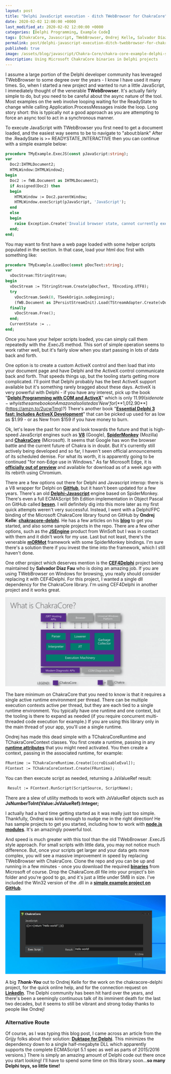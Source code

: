 ```yaml
---
layout: post
title: "Delphi JavaScript execution - ditch TWebBrowser for ChakraCore"
date: 2020-02-02 12:00:00 +0000
last_modified_at: 2020-02-02 12:00:00 +0000
categories: [Delphi Programming, Example Code]
tags: [ChakraCore, Javascript, TWebBrowser, Ondrej Kelle, Salvador Díaz Fau, Grijjy]
permalink: post/delphi-javascript-execution-ditch-twebbrowser-for-chakracor
published: true
image: /assets/blog/javascript/Chakra-Core/chakra-core-example-delphi-square.png
description: Using Microsoft ChakraCore binaries in Delphi projects
---
```

I assume a large portion of the Delphi developer community has leveraged TWebBrowser to some degree over the years - I know I have used it many times. So, when I started a new project and wanted to run a little JavaScript, I immediately thought of the venerable **TWebBrowser**. It's actually fairly simple to do, but you need to be careful about the async nature of the tool. Most examples on the web involve looping waiting for the ReadyState to change while calling Application.ProcessMessages inside the loop. Long story short: this is typically not a good approach as you are attempting to force an async tool to act in a synchronous manner.

To execute JavaScript with TWebBrowser you first need to get a document loaded, and the easiest way seems to be to navigate to "about:blank" After the .ReadyState is >= READYSTATE\_INTERACTIVE then you can continue with a simple example below:

````pascal
procedure TMyExample.ExecJS(const pJavaScript:string);
var
  Doc2:IHTMLDocument2;
  HTMLWindow:IHTMLWindow2;
begin
  Doc2 := fWB.Document as IHTMLDocument2;
  if Assigned(Doc2) then
  begin
    HTMLWindow := Doc2.parentWindow;
    HTMLWindow.execScript(pJavaScript, 'JavaScript');
  end
  else
  begin
    raise Exception.Create('Invalid browser state, cannot currently execute JavaScript');
  end;
end;
````

You may want to first have a web page loaded with some helper scripts populated in the <head> section. In that case, load your html doc first with something like:

````pascal
procedure TMyExample.LoadDoc(const pDocText:string);
var
  vDocStream:TStringStream;
begin
  vDocStream := TStringStream.Create(pDocText, TEncoding.UTF8);
  try
    vDocStream.Seek(0, TSeekOrigin.soBeginning);
    (fWB.Document as IPersistStreamInit).Load(TStreamAdapter.Create(vDocStream));
  finally
    vDocStream.Free();
  end;
  CurrentState := ..
end;
````

Once you have your helper scripts loaded, you can simply call them repeatedly with the .ExecJS method. This sort of simple operation seems to work rather well, but it's fairly slow when you start passing in lots of data back and forth.

One option is to create a custom ActiveX control and then load that into your document page and have Delphi and the ActiveX control communicate back and forth. That speeds things up, but the tooling starts getting more complicated. I'll point that Delphi probably has the best ActiveX support available but it's something rarely bragged about these days. ActiveX is very powerful with Delphi - if you have any interest, pick up the book "[**Delphi Programming with COM and ActiveX**](https://amzn.to/37RX2p8)" which is only $11.99 (side note - why is the same book on Amazon also listed as 'New' for [**$1,012.90**](https://amzn.to/2ucwTmg)?) There's another book "[**Essential Delphi 3 fast: Includes ActiveX Development**](https://amzn.to/3aZ5m8x)" that can be picked up used for as low as $1.99 - or as New from $159 if you have money to burn.

Ok, let's leave the past for now and look towards the future and that is high-speed JavaScript engines such as [**V8**](https://chromium.googlesource.com/v8/v8.git) (Google), [**SpiderMonkey**](https://hg.mozilla.org/) (Mozilla) and [**ChakraCore**](https://github.com/microsoft/ChakraCore) (Microsoft). It seems that Google has won the browser battle and the current future of Chakra is in doubt. But it's currently still actively being developed and so far, I haven't seen official announcements of its scheduled demise. For what its worth, it is apparently going to be continued "for non-Edge use in Windows." As far Microsoft Edge, it is [**officially out of preview**](https://blogs.windows.com/msedgedev/2020/01/15/upgrading-new-microsoft-edge-79-chromium/) and available for download as of a week ago with its rebirth using Chromium.

There are a few options out there for Delphi and Javascript interop: there is a V8 wrapper for Delphi on [**GitHub**](https://github.com/zolagiggszhou/v8delphiwrapper), but it hasn't been updated for a few years. There's an old [**Delphi-Javascript**](https://code.google.com/archive/p/delphi-javascript/) engine based on SpiderMonkey. There's even a full ECMAScript 5th Edition implementation in Object Pascal on GitHub called [**besen**](https://github.com/bero1985/besen). I will definitely dig into this more later as my first quick attempts weren't very successful. Instead, I went with a Delphi/FPC binding of the Microsoft ChakraCore library found on GitHub by **Ondrej Kelle**: [**chakracore-delphi**](https://github.com/tondrej/chakracore-delphi). He has a few articles on his [**blog**](https://fast-forward-tools.net/) to get you started, and also some sample projects in the repo. There are a few other options, such as the [**JSEngine**](https://www.winsoft.sk/jsengine.htm) product from WinSoft but I was in contact with them and it didn't work for my use. Last but not least, there's the venerable [**mORMot**](https://github.com/synopse/mORMot) framework with some SpiderMonkey bindings. I'm sure there's a solution there if you invest the time into the framework, which I still haven't done.

One other project which deserves mention is the [**CEF4Delphi**](https://github.com/salvadordf/CEF4Delphi) project being maintained by **Salvador Díaz Fau** who is doing an amazing job. If you are using TWebBrowser on Windows for browsing, you really should consider replacing it with CEF4Delphi. For this project, I wanted a single dll dependency for the ChakraCore library. I'm using CEF4Delphi in another project and it works great.

![What is ChakraCore?](/assets/blog/javascript/Chakra-Core/chakra-core.png)

The bare minimum on ChakraCore that you need to know is that it requires a single active runtime environment per thread. There can be multiple execution contexts active per thread, but they are each tied to a single runtime environment. You typically have one runtime and one context, but the tooling is there to expand as needed (if you require concurrent multi-threaded code execution for example.) If you are using this library only in the main thread of your app, you'll use a single runtime.

Ondrej has made this dead simple with a TChakraCoreRuntime and TChakraCoreContext classes. You first create a runtime, passing in any [**runtime attributes**](https://github.com/microsoft/ChakraCore/wiki/JsRuntimeAttributes) that you might need activated. You then create a context, passing in the associated runtime, for example:

````pascal
FRuntime := TChakraCoreRuntime.Create([ccroDisableEval]);
FContext := TChakraCoreContext.Create(FRuntime);
````

You can then execute script as needed, returning a JsValueRef result:

````pascal
 Result := FContext.RunScript(ScriptSource, ScriptName);
````

There are a slew of utility methods to work with JsValueRef objects such as **JsNumberToInt(Value:JsValueRef):Integer;**

I actually had a hard time getting started as it was really just too simple. Thankfully, Ondrej was kind enough to nudge me in the right direction! He has sample projects to get you started, including how to work with [**node.js modules**](https://tondrej.blogspot.com/2019/01/node-modules-with-delphi-and-free-pascal.html). It's an amazingly powerful tool.

And speed is much greater with this tool than the old TWebBrowser .ExecJS style approach. For small scripts with little data, you may not notice much difference. But, once your scripts get larger and your data gets more complex, you will see a massive improvement in speed by replacing TWebBrowser with ChakraCore. Clone the repo and you can be up and running in a few minutes - once you download the required [**binaries**](https://github.com/microsoft/ChakraCore/wiki/Getting-ChakraCore-binaries) from Microsoft of course. Drop the ChakraCore.dll file into your project's bin folder and you're good to go, and it's just a little under 5MB in size. I've included the Win32 version of the .dll in a [**simple example project on GitHub**](https://github.com/ideasawakened/DelphiKB/tree/master/Delphi%20Demos/chakracore-delphi/SimpleExec).

![Example screenshot of using ChakraCore with Delphi](/assets/blog/javascript/Chakra-Core/chakra-core-example-delphi.png)

A big **_Thank-You_** out to Ondrej Kelle for the work on the chakracore-delphi project, for the quick online help, and for the connection request on [**LinkedIn**](https://www.linkedin.com/in/darianm). The Delphi community has been hit hard over the years, and there's been a seemingly continuous talk of its imminent death for the last two decades, but it seems to still be vibrant and strong today thanks to people like Ondrej!

### Alternative Route

Of course, as I was typing this blog post, I came across an article from the Grijjy folks about their solution: [**Duktape for Delphi**](https://blog.grijjy.com/2018/02/28/javascripting-with-duktape-for-delphi/). This minimizes the dependency down to a single half-megabyte DLL which apparently supports the complete ECMAScript 5.1 spec as well as parts of 2015/2016 versions.) There is simply an amazing amount of Delphi code out there once you start looking! I'll have to spend some time on this library soon...**so many Delphi toys, so little time!**